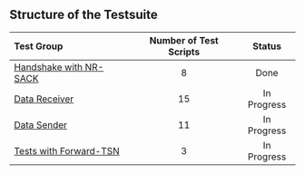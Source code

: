 ## Structure of the Testsuite

| Test Group                                                                             |   Number of Test Scripts | Status        |
| :------------------------------------------------------------------------------------- | :----------------------: | :-----------: |
| [Handshake with NR-SACK](handshake-with-nr-sack/)                                      |                        8 | Done          |
| [Data Receiver](data-receiver/)                                                        |                       15 | In Progress   |
| [Data Sender](data-sender/)                                                            |                       11 | In Progress   |
| [Tests with Forward-TSN](with-forward-tsn/)                                            |                        3 | In Progress   |
